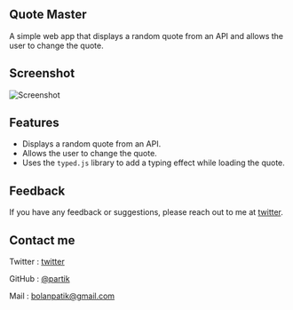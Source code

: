## Quote Master

A simple web app that displays a random quote from an API and allows the user to change the quote.

## Screenshot
![Screenshot](https://github.com/PartikBolan/quote-master/assets/157514773/7adac041-6f69-44d4-a70f-e2ea191d41ab)

## Features
- Displays a random quote from an API.
- Allows the user to change the quote.
- Uses the `typed.js` library to add a typing effect while loading the quote.


## Feedback
If you have any feedback or suggestions, please reach out to me at [twitter](https://twitter.com/bolanpartik10).

## Contact me
Twitter : [twitter](https://twitter.com/bolanpartik10)

GitHub : [@partik](https://github.com/partikbolan)

Mail : [bolanpatik@gmail.com](mailto:bolanpartik@gmail.com)

